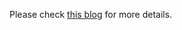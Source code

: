 Please check [this blog](https://qtandopencv.blogspot.com/2019/03/asynchronous-computer-vision-algorithm.html) for more details.
